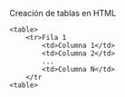 Creación de tablas en HTML

```
<table>
	<tr>Fila 1
		<td>Columna 1</td>
		<td>Columna 2</td>
		...
		<td>Columna N</td>
	</tr
<table>
```
